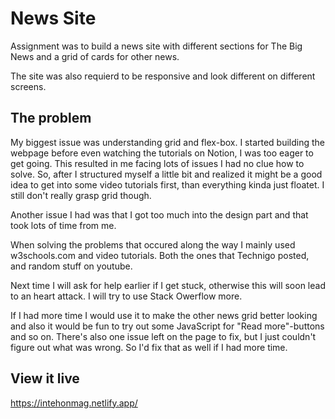 # News Site

Assignment was to build a news site with different sections for The Big News and a grid of cards for other news.

The site was also requierd to be responsive and look different on different screens.

## The problem

My biggest issue was understanding grid and flex-box. I started building the webpage before even watching the tutorials on Notion, I was too eager to get going. This resulted in me facing lots of issues I had no clue how to solve.
So, after I structured myself a little bit and realized it might be a good idea to get into some video tutorials first, than everything kinda just floatet. I still don't really grasp grid though.

Another issue I had was that I got too much into the design part and that took lots of time from me.

When solving the problems that occured along the way I mainly used w3schools.com and video tutorials. Both the ones that Technigo posted, and random stuff on youtube.

Next time I will ask for help earlier if I get stuck, otherwise this will soon lead to an heart attack. I will try to use Stack Owerflow more.

If I had more time I would use it to make the other news grid better looking and also it would be fun to try out some JavaScript for "Read more"-buttons and so on.
There's also one issue left on the page to fix, but I just couldn't figure out what was wrong. So I'd fix that as well if I had more time.

## View it live

https://intehonmag.netlify.app/
